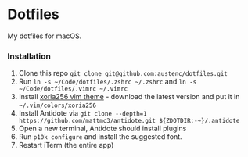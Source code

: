 # Dotfiles

My dotfiles for macOS.

### Installation

1. Clone this repo `git clone git@github.com:austenc/dotfiles.git`
2. Run `ln -s ~/Code/dotfiles/.zshrc ~/.zshrc` and `ln -s ~/Code/dotfiles/.vimrc ~/.vimrc`
3. Install [xoria256 vim theme](https://www.vim.org/scripts/script.php?script_id=2140) - download the latest version and put it in `~/.vim/colors/xoria256`
4. Install Antidote via `git clone --depth=1 https://github.com/mattmc3/antidote.git ${ZDOTDIR:-~}/.antidote`
5. Open a new terminal, Antidote should install plugins
6. Run `p10k configure` and install the suggested font.
7. Restart iTerm (the entire app)
